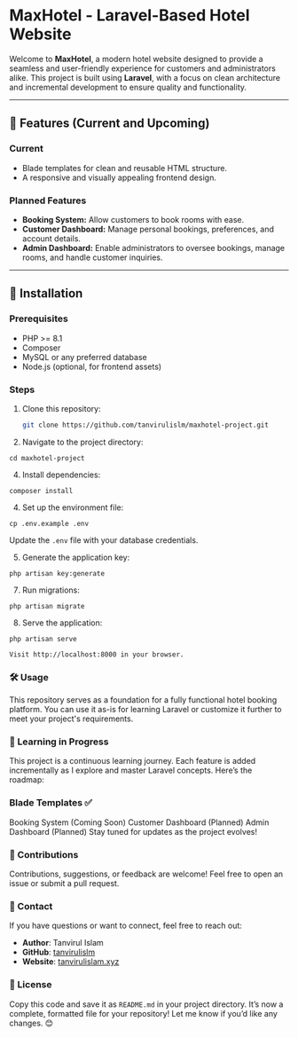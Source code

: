 # **MaxHotel - Laravel-Based Hotel Website**

Welcome to **MaxHotel**, a modern hotel website designed to provide a seamless and user-friendly experience for customers and administrators alike. This project is built using **Laravel**, with a focus on clean architecture and incremental development to ensure quality and functionality.

---

## **🌟 Features (Current and Upcoming)**

### **Current**
- Blade templates for clean and reusable HTML structure.
- A responsive and visually appealing frontend design.

### **Planned Features**
- **Booking System:** Allow customers to book rooms with ease.
- **Customer Dashboard:** Manage personal bookings, preferences, and account details.
- **Admin Dashboard:** Enable administrators to oversee bookings, manage rooms, and handle customer inquiries.

---

## **🚀 Installation**

### **Prerequisites**
- PHP >= 8.1
- Composer
- MySQL or any preferred database
- Node.js (optional, for frontend assets)

### **Steps**
1. Clone this repository:
   ```bash
   git clone https://github.com/tanvirulislm/maxhotel-project.git

2. Navigate to the project directory:
```
cd maxhotel-project
```

4. Install dependencies:

```
composer install
 ```

4. Set up the environment file:
```
cp .env.example .env
```

Update the `.env` file with your database credentials.

5. Generate the application key:
```
php artisan key:generate
```

7. Run migrations:
```
php artisan migrate
```

8. Serve the application:
```
php artisan serve
```

```
Visit http://localhost:8000 in your browser.
```

### **🛠️ Usage**
This repository serves as a foundation for a fully functional hotel booking platform. You can use it as-is for learning Laravel or customize it further to meet your project's requirements.

### **📖 Learning in Progress**
This project is a continuous learning journey. Each feature is added incrementally as I explore and master Laravel concepts. Here’s the roadmap:

### **Blade Templates ✅**
Booking System (Coming Soon)
Customer Dashboard (Planned)
Admin Dashboard (Planned)
Stay tuned for updates as the project evolves!

### **🤝 Contributions**
Contributions, suggestions, or feedback are welcome! Feel free to open an issue or submit a pull request.

### **📧 Contact**
If you have questions or want to connect, feel free to reach out:

- **Author**: Tanvirul Islam  
- **GitHub**: [tanvirulislm](https://github.com/tanvirulislm)  
- **Website**: [tanvirulislam.xyz](https://tanvirulislam.xyz)

### **📜 License**
Copy this code and save it as `README.md` in your project directory. It’s now a complete, formatted file for your repository! Let me know if you’d like any changes. 😊





